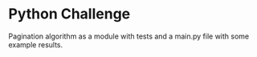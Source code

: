 # Python Challenge
Pagination algorithm as a module with tests and a main.py file with some example results.
